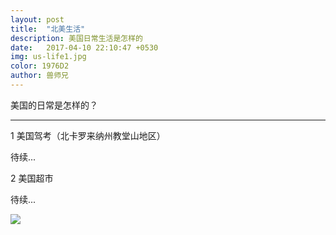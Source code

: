 ```yaml
---
layout: post
title:  "北美生活"
description: 美国日常生活是怎样的
date:   2017-04-10 22:10:47 +0530
img: us-life1.jpg
color: 1976D2
author: 兽师兄
---
```


美国的日常是怎样的？

---
1 美国驾考（北卡罗来纳州教堂山地区）

待续...

2 美国超市

待续...


![]({{site.baseurl}}/images/us-life2.jpg)